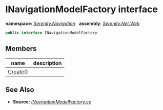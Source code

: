 # INavigationModelFactory interface
**namespace:** *[Serenity.Navigation](../README.md#serenity.navigation-namespace)*   **assembly**: *[Serenity.Net.Web](../README.md)*

```csharp
public interface INavigationModelFactory
```

## Members

| name | description |
| --- | --- |
| [Create](INavigationModelFactory/Create.md)() |  |

## See Also

* **Source:** *[INavigationModelFactory.cs](https://github.com/serenity-is/Serenity/blob/master/src/Serenity.Net.Web/Navigation/INavigationModelFactory.cs)*